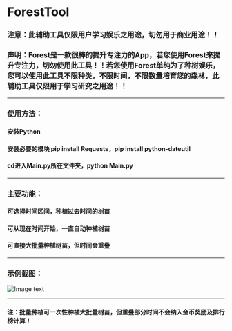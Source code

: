 # ForestTool
### 注意：此辅助工具仅限用户学习娱乐之用途，切勿用于商业用途！！
### 声明：Forest是一款很棒的提升专注力的App，若您使用Forest来提升专注力，切勿使用此工具！！若您使用Forest单纯为了种树娱乐，您可以使用此工具不限种类，不限时间，不限数量培育您的森林，此辅助工具仅限用于学习研究之用途！！
***
### 使用方法：
#### 安装Python
#### 安装必要的模块 pip install Requests，pip install python-dateutil
#### cd进入Main.py所在文件夹，python Main.py
***
### 主要功能：
#### 可选择时间区间，种植过去时间的树苗
#### 可从现在时间开始，一直自动种植树苗
#### 可直接大批量种植树苗，但时间会重叠
***
### 示例截图：
![Image text](http://www.zxlee.cn/forestToolDemo1.png)  
***

#### 注：批量种植可一次性种植大批量树苗，但重叠部分时间不会纳入金币奖励及排行榜计算！
